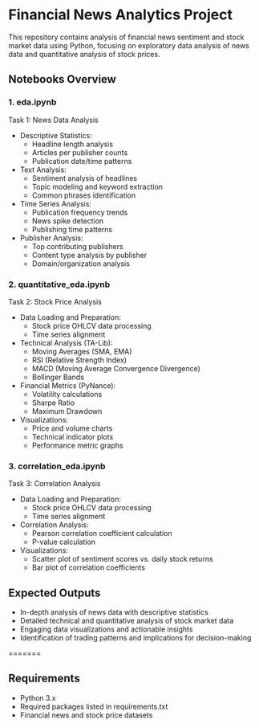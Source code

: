 
# Financial News Analytics Project

This repository contains analysis of financial news sentiment and stock market data using Python, focusing on exploratory data analysis of news data and quantitative analysis of stock prices.


## Notebooks Overview

### 1. eda.ipynb
Task 1: News Data Analysis
- Descriptive Statistics:
  - Headline length analysis
  - Articles per publisher counts
  - Publication date/time patterns
- Text Analysis:
  - Sentiment analysis of headlines
  - Topic modeling and keyword extraction
  - Common phrases identification
- Time Series Analysis:
  - Publication frequency trends
  - News spike detection
  - Publishing time patterns
- Publisher Analysis:
  - Top contributing publishers
  - Content type analysis by publisher
  - Domain/organization analysis


### 2. quantitative_eda.ipynb
Task 2: Stock Price Analysis
- Data Loading and Preparation:
  - Stock price OHLCV data processing
  - Time series alignment
- Technical Analysis (TA-Lib):
  - Moving Averages (SMA, EMA)
  - RSI (Relative Strength Index)
  - MACD (Moving Average Convergence Divergence)
  - Bollinger Bands
- Financial Metrics (PyNance):
  - Volatility calculations
  - Sharpe Ratio
  - Maximum Drawdown
- Visualizations:
  - Price and volume charts
  - Technical indicator plots
  - Performance metric graphs

### 3. correlation_eda.ipynb
Task 3: Correlation Analysis
- Data Loading and Preparation:
  - Stock price OHLCV data processing
  - Time series alignment
- Correlation Analysis:
  - Pearson correlation coefficient calculation
  - P-value calculation
- Visualizations:
  - Scatter plot of sentiment scores vs. daily stock returns
  - Bar plot of correlation coefficients

## Expected Outputs
- In-depth analysis of news data with descriptive statistics
- Detailed technical and quantitative analysis of stock market data
- Engaging data visualizations and actionable insights
- Identification of trading patterns and implications for decision-making

=======

## Requirements
- Python 3.x
- Required packages listed in requirements.txt
- Financial news and stock price datasets

